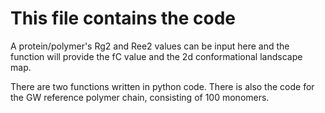 # This file contains the code 

A protein/polymer's Rg2 and Ree2 values can be input here and the function will provide the fC value and the 2d conformational landscape map.

There are two functions written in python code. There is also the code for the GW reference polymer chain, consisting of 100 monomers.

